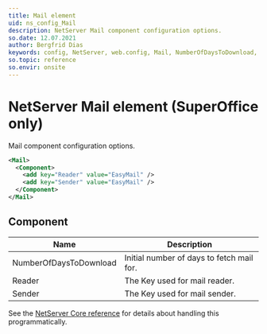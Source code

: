 ```yaml
---
title: Mail element
uid: ns_config_Mail
description: NetServer Mail component configuration options.
so.date: 12.07.2021
author: Bergfrid Dias
keywords: config, NetServer, web.config, Mail, NumberOfDaysToDownload, Reader, Sender
so.topic: reference
so.envir: onsite
---
```

# NetServer Mail element (SuperOffice only)

Mail component configuration options.

```XML
<Mail>
  <Component>
    <add key="Reader" value="EasyMail" />
    <add key="Sender" value="EasyMail" />
  </Component>
</Mail>
```

## Component

| Name | Description |
|---|---|
| NumberOfDaysToDownload | Initial number of days to fetch mail for. |
| Reader | The Key used for mail reader. |
| Sender | The Key used for mail sender. |

See the [NetServer Core reference][1] for details about handling this programmatically.

<!-- Referenced links -->
[1]: <xref:SuperOffice.Configuration.ConfigFile.Mail>
